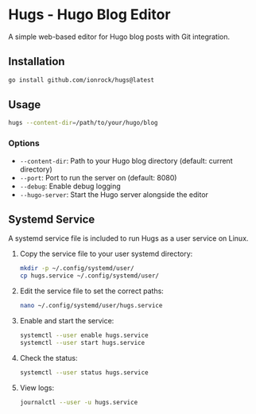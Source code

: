 # Hugs - Hugo Blog Editor

A simple web-based editor for Hugo blog posts with Git integration.

## Installation

```bash
go install github.com/ionrock/hugs@latest
```

## Usage

```bash
hugs --content-dir=/path/to/your/hugo/blog
```

### Options

- `--content-dir`: Path to your Hugo blog directory (default: current directory)
- `--port`: Port to run the server on (default: 8080)
- `--debug`: Enable debug logging
- `--hugo-server`: Start the Hugo server alongside the editor

## Systemd Service

A systemd service file is included to run Hugs as a user service on Linux.

1. Copy the service file to your user systemd directory:
   ```bash
   mkdir -p ~/.config/systemd/user/
   cp hugs.service ~/.config/systemd/user/
   ```

2. Edit the service file to set the correct paths:
   ```bash
   nano ~/.config/systemd/user/hugs.service
   ```

3. Enable and start the service:
   ```bash
   systemctl --user enable hugs.service
   systemctl --user start hugs.service
   ```

4. Check the status:
   ```bash
   systemctl --user status hugs.service
   ```

5. View logs:
   ```bash
   journalctl --user -u hugs.service
   ```
